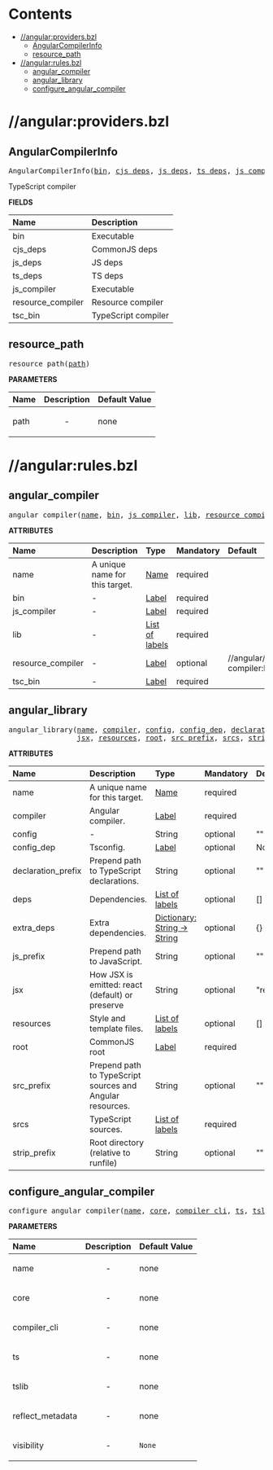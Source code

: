 # Contents

<!-- START doctoc generated TOC please keep comment here to allow auto update -->
<!-- DON'T EDIT THIS SECTION, INSTEAD RE-RUN doctoc TO UPDATE -->

- [//angular:providers.bzl](#angularprovidersbzl)
  - [AngularCompilerInfo](#angularcompilerinfo)
  - [resource_path](#resource_path)
- [//angular:rules.bzl](#angularrulesbzl)
  - [angular_compiler](#angular_compiler)
  - [angular_library](#angular_library)
  - [configure_angular_compiler](#configure_angular_compiler)

<!-- END doctoc generated TOC please keep comment here to allow auto update -->

# //angular:providers.bzl

<!-- Generated with Stardoc: http://skydoc.bazel.build -->

<a id="#AngularCompilerInfo"></a>

## AngularCompilerInfo

<pre>
AngularCompilerInfo(<a href="#AngularCompilerInfo-bin">bin</a>, <a href="#AngularCompilerInfo-cjs_deps">cjs_deps</a>, <a href="#AngularCompilerInfo-js_deps">js_deps</a>, <a href="#AngularCompilerInfo-ts_deps">ts_deps</a>, <a href="#AngularCompilerInfo-js_compiler">js_compiler</a>, <a href="#AngularCompilerInfo-resource_compiler">resource_compiler</a>, <a href="#AngularCompilerInfo-tsc_bin">tsc_bin</a>)
</pre>

TypeScript compiler

**FIELDS**

| Name                                                                | Description         |
| :------------------------------------------------------------------ | :------------------ |
| <a id="AngularCompilerInfo-bin"></a>bin                             | Executable          |
| <a id="AngularCompilerInfo-cjs_deps"></a>cjs_deps                   | CommonJS deps       |
| <a id="AngularCompilerInfo-js_deps"></a>js_deps                     | JS deps             |
| <a id="AngularCompilerInfo-ts_deps"></a>ts_deps                     | TS deps             |
| <a id="AngularCompilerInfo-js_compiler"></a>js_compiler             | Executable          |
| <a id="AngularCompilerInfo-resource_compiler"></a>resource_compiler | Resource compiler   |
| <a id="AngularCompilerInfo-tsc_bin"></a>tsc_bin                     | TypeScript compiler |

<a id="#resource_path"></a>

## resource_path

<pre>
resource_path(<a href="#resource_path-path">path</a>)
</pre>

**PARAMETERS**

| Name                                | Description               | Default Value |
| :---------------------------------- | :------------------------ | :------------ |
| <a id="resource_path-path"></a>path | <p align="center"> - </p> | none          |

# //angular:rules.bzl

<!-- Generated with Stardoc: http://skydoc.bazel.build -->

<a id="#angular_compiler"></a>

## angular_compiler

<pre>
angular_compiler(<a href="#angular_compiler-name">name</a>, <a href="#angular_compiler-bin">bin</a>, <a href="#angular_compiler-js_compiler">js_compiler</a>, <a href="#angular_compiler-lib">lib</a>, <a href="#angular_compiler-resource_compiler">resource_compiler</a>, <a href="#angular_compiler-tsc_bin">tsc_bin</a>)
</pre>

**ATTRIBUTES**

| Name                                                             | Description                    | Type                                                                        | Mandatory | Default                         |
| :--------------------------------------------------------------- | :----------------------------- | :-------------------------------------------------------------------------- | :-------- | :------------------------------ |
| <a id="angular_compiler-name"></a>name                           | A unique name for this target. | <a href="https://bazel.build/docs/build-ref.html#name">Name</a>             | required  |                                 |
| <a id="angular_compiler-bin"></a>bin                             | -                              | <a href="https://bazel.build/docs/build-ref.html#labels">Label</a>          | required  |                                 |
| <a id="angular_compiler-js_compiler"></a>js_compiler             | -                              | <a href="https://bazel.build/docs/build-ref.html#labels">Label</a>          | required  |                                 |
| <a id="angular_compiler-lib"></a>lib                             | -                              | <a href="https://bazel.build/docs/build-ref.html#labels">List of labels</a> | required  |                                 |
| <a id="angular_compiler-resource_compiler"></a>resource_compiler | -                              | <a href="https://bazel.build/docs/build-ref.html#labels">Label</a>          | optional  | //angular/resource-compiler:bin |
| <a id="angular_compiler-tsc_bin"></a>tsc_bin                     | -                              | <a href="https://bazel.build/docs/build-ref.html#labels">Label</a>          | required  |                                 |

<a id="#angular_library"></a>

## angular_library

<pre>
angular_library(<a href="#angular_library-name">name</a>, <a href="#angular_library-compiler">compiler</a>, <a href="#angular_library-config">config</a>, <a href="#angular_library-config_dep">config_dep</a>, <a href="#angular_library-declaration_prefix">declaration_prefix</a>, <a href="#angular_library-deps">deps</a>, <a href="#angular_library-extra_deps">extra_deps</a>, <a href="#angular_library-js_prefix">js_prefix</a>,
                <a href="#angular_library-jsx">jsx</a>, <a href="#angular_library-resources">resources</a>, <a href="#angular_library-root">root</a>, <a href="#angular_library-src_prefix">src_prefix</a>, <a href="#angular_library-srcs">srcs</a>, <a href="#angular_library-strip_prefix">strip_prefix</a>)
</pre>

**ATTRIBUTES**

| Name                                                              | Description                                               | Type                                                                                      | Mandatory | Default |
| :---------------------------------------------------------------- | :-------------------------------------------------------- | :---------------------------------------------------------------------------------------- | :-------- | :------ |
| <a id="angular_library-name"></a>name                             | A unique name for this target.                            | <a href="https://bazel.build/docs/build-ref.html#name">Name</a>                           | required  |         |
| <a id="angular_library-compiler"></a>compiler                     | Angular compiler.                                         | <a href="https://bazel.build/docs/build-ref.html#labels">Label</a>                        | required  |         |
| <a id="angular_library-config"></a>config                         | -                                                         | String                                                                                    | optional  | ""      |
| <a id="angular_library-config_dep"></a>config_dep                 | Tsconfig.                                                 | <a href="https://bazel.build/docs/build-ref.html#labels">Label</a>                        | optional  | None    |
| <a id="angular_library-declaration_prefix"></a>declaration_prefix | Prepend path to TypeScript declarations.                  | String                                                                                    | optional  | ""      |
| <a id="angular_library-deps"></a>deps                             | Dependencies.                                             | <a href="https://bazel.build/docs/build-ref.html#labels">List of labels</a>               | optional  | []      |
| <a id="angular_library-extra_deps"></a>extra_deps                 | Extra dependencies.                                       | <a href="https://bazel.build/docs/skylark/lib/dict.html">Dictionary: String -> String</a> | optional  | {}      |
| <a id="angular_library-js_prefix"></a>js_prefix                   | Prepend path to JavaScript.                               | String                                                                                    | optional  | ""      |
| <a id="angular_library-jsx"></a>jsx                               | How JSX is emitted: react (default) or preserve           | String                                                                                    | optional  | "react" |
| <a id="angular_library-resources"></a>resources                   | Style and template files.                                 | <a href="https://bazel.build/docs/build-ref.html#labels">List of labels</a>               | optional  | []      |
| <a id="angular_library-root"></a>root                             | CommonJS root                                             | <a href="https://bazel.build/docs/build-ref.html#labels">Label</a>                        | required  |         |
| <a id="angular_library-src_prefix"></a>src_prefix                 | Prepend path to TypeScript sources and Angular resources. | String                                                                                    | optional  | ""      |
| <a id="angular_library-srcs"></a>srcs                             | TypeScript sources.                                       | <a href="https://bazel.build/docs/build-ref.html#labels">List of labels</a>               | required  |         |
| <a id="angular_library-strip_prefix"></a>strip_prefix             | Root directory (relative to runfile)                      | String                                                                                    | optional  | ""      |

<a id="#configure_angular_compiler"></a>

## configure_angular_compiler

<pre>
configure_angular_compiler(<a href="#configure_angular_compiler-name">name</a>, <a href="#configure_angular_compiler-core">core</a>, <a href="#configure_angular_compiler-compiler_cli">compiler_cli</a>, <a href="#configure_angular_compiler-ts">ts</a>, <a href="#configure_angular_compiler-tslib">tslib</a>, <a href="#configure_angular_compiler-reflect_metadata">reflect_metadata</a>, <a href="#configure_angular_compiler-visibility">visibility</a>)
</pre>

**PARAMETERS**

| Name                                                                     | Description               | Default Value     |
| :----------------------------------------------------------------------- | :------------------------ | :---------------- |
| <a id="configure_angular_compiler-name"></a>name                         | <p align="center"> - </p> | none              |
| <a id="configure_angular_compiler-core"></a>core                         | <p align="center"> - </p> | none              |
| <a id="configure_angular_compiler-compiler_cli"></a>compiler_cli         | <p align="center"> - </p> | none              |
| <a id="configure_angular_compiler-ts"></a>ts                             | <p align="center"> - </p> | none              |
| <a id="configure_angular_compiler-tslib"></a>tslib                       | <p align="center"> - </p> | none              |
| <a id="configure_angular_compiler-reflect_metadata"></a>reflect_metadata | <p align="center"> - </p> | none              |
| <a id="configure_angular_compiler-visibility"></a>visibility             | <p align="center"> - </p> | <code>None</code> |
